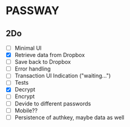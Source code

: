 PASSWAY
=======

2Do
---
- [ ] Minimal UI
- [X] Retrieve data from Dropbox
- [ ] Save back to Dropbox
- [ ] Error handling
- [ ] Transaction UI Indication ("waiting...")
- [ ] Tests
- [X] Decrypt
- [ ] Encrypt
- [ ] Devide to different passwords
- [ ] Mobile??
- [ ] Persistence of authkey, maybe data as well
